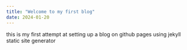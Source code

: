 ```yaml
---
title: "Welcome to my first blog"
date: 2024-01-20
---
```

this is my first attempt at setting up a blog on github pages using jekyll static site generator
